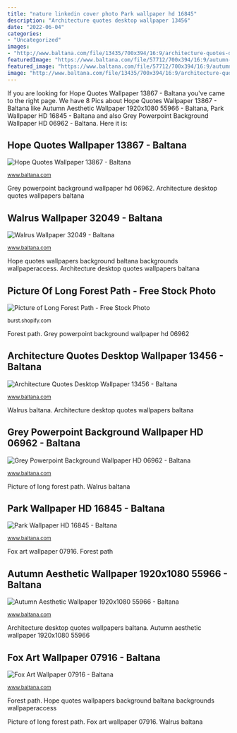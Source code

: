 ```yaml
---
title: "nature linkedin cover photo Park wallpaper hd 16845"
description: "Architecture quotes desktop wallpaper 13456"
date: "2022-06-04"
categories:
- "Uncategorized"
images:
- "http://www.baltana.com/file/13435/700x394/16:9/architecture-quotes-desktop-wallpaper-13456_386629289.jpg"
featuredImage: "https://www.baltana.com/file/57712/700x394/16:9/autumn-aesthetic-wallpaper-1920x1080-55966_1041219320.jpg"
featured_image: "https://www.baltana.com/file/57712/700x394/16:9/autumn-aesthetic-wallpaper-1920x1080-55966_1041219320.jpg"
image: "http://www.baltana.com/file/13435/700x394/16:9/architecture-quotes-desktop-wallpaper-13456_386629289.jpg"
---
```


If you are looking for Hope Quotes Wallpaper 13867 - Baltana you've came to the right page. We have 8 Pics about Hope Quotes Wallpaper 13867 - Baltana like Autumn Aesthetic Wallpaper 1920x1080 55966 - Baltana, Park Wallpaper HD 16845 - Baltana and also Grey Powerpoint Background Wallpaper HD 06962 - Baltana. Here it is:

## Hope Quotes Wallpaper 13867 - Baltana

![Hope Quotes Wallpaper 13867 - Baltana](http://www.baltana.com/file/13958/700x394/16:9/hope-quotes-wallpaper-13867_2112980057.jpg "Autumn aesthetic wallpaper 1920x1080 55966")

<small>www.baltana.com</small>

Grey powerpoint background wallpaper hd 06962. Architecture desktop quotes wallpapers baltana

## Walrus Wallpaper 32049 - Baltana

![Walrus Wallpaper 32049 - Baltana](https://www.baltana.com/file/31733/700x394/16:9/walrus-wallpaper-32049_1967877241.jpg "Fox art wallpaper 07916")

<small>www.baltana.com</small>

Hope quotes wallpapers background baltana backgrounds wallpaperaccess. Architecture desktop quotes wallpapers baltana

## Picture Of Long Forest Path - Free Stock Photo

![Picture of Long Forest Path - Free Stock Photo](https://burst.shopifycdn.com/photos/long-forest-path_925x.jpg "Park wallpaper hd 16845")

<small>burst.shopify.com</small>

Forest path. Grey powerpoint background wallpaper hd 06962

## Architecture Quotes Desktop Wallpaper 13456 - Baltana

![Architecture Quotes Desktop Wallpaper 13456 - Baltana](http://www.baltana.com/file/13435/700x394/16:9/architecture-quotes-desktop-wallpaper-13456_386629289.jpg "Hope quotes wallpaper 13867")

<small>www.baltana.com</small>

Walrus baltana. Architecture desktop quotes wallpapers baltana

## Grey Powerpoint Background Wallpaper HD 06962 - Baltana

![Grey Powerpoint Background Wallpaper HD 06962 - Baltana](https://www.baltana.com/file/7041/700x394/16:9/grey-powerpoint-background-wallpaper-hd-06962_401629470.jpg "Park wallpaper hd 16845")

<small>www.baltana.com</small>

Picture of long forest path. Walrus baltana

## Park Wallpaper HD 16845 - Baltana

![Park Wallpaper HD 16845 - Baltana](https://www.baltana.com/file/16741/700x394/16:9/park-wallpaper-hd-16845_1604980618.jpg "Forest path")

<small>www.baltana.com</small>

Fox art wallpaper 07916. Forest path

## Autumn Aesthetic Wallpaper 1920x1080 55966 - Baltana

![Autumn Aesthetic Wallpaper 1920x1080 55966 - Baltana](https://www.baltana.com/file/57712/700x394/16:9/autumn-aesthetic-wallpaper-1920x1080-55966_1041219320.jpg "Grey powerpoint background wallpaper hd 06962")

<small>www.baltana.com</small>

Architecture desktop quotes wallpapers baltana. Autumn aesthetic wallpaper 1920x1080 55966

## Fox Art Wallpaper 07916 - Baltana

![Fox Art Wallpaper 07916 - Baltana](https://www.baltana.com/file/8310/700x394/16:9/fox-art-wallpaper-07916_429762181.jpg "Walrus baltana")

<small>www.baltana.com</small>

Forest path. Hope quotes wallpapers background baltana backgrounds wallpaperaccess

Picture of long forest path. Fox art wallpaper 07916. Walrus baltana
